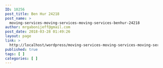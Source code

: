 ```yaml
---
ID: 10256
post_title: Ben Hur 24218
post_name: >
  moving-services-moving-services-moving-services-benhur-24218
author: mrgabonijeff@gmail.com
post_date: 2018-03-28 01:49:26
layout: page
link: >
  http://localhost/wordpress/moving-services-moving-services-moving-services-benhur-24218/
published: true
tags: [ ]
categories: [ ]
---
```

